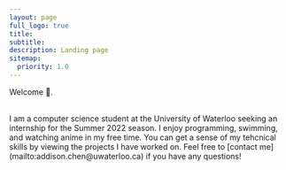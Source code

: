 ```yaml
---
layout: page
full_logo: true
title: 
subtitle: 
description: Landing page
sitemap:
  priority: 1.0
---
```

<p class="describe-text">Welcome 👋.</p>
<br>
I am a computer science student at the University of Waterloo seeking an internship for the Summer 2022 season. I enjoy programming, swimming, and watching anime in my free time. You can get a sense of my tehcnical skills by viewing the projects I have worked on. Feel free to [contact me](mailto:addison.chen@uwaterloo.ca) if you have any questions!

<br>
<br>
<br>
<br>
<br>
<br>

